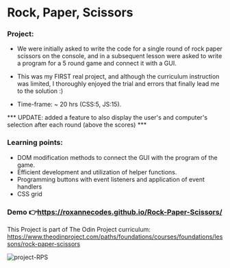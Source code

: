 # Rock, Paper, Scissors
### Project:
 - We were initially asked to write the code for a single round of rock paper scissors on the console, and in a subsequent lesson were asked to write a program for a 5 round game and connect it with a GUI.

 - This was my FIRST real project, and although the curriculum instruction was limited, I thoroughly enjoyed the trial and errors that finally lead me to the solution :)


- Time-frame:
~ 20 hrs (CSS:5, JS:15).

*** UPDATE: added a feature to also display the user's and computer's selection after each round (above the scores) ***

### Learning points:

- DOM modification methods to connect the GUI with the program of the game.
- Efficient development and utilization of helper functions.
- Programming buttons with event listeners and application of event handlers
- CSS grid

### Demo 👉https://roxannecodes.github.io/Rock-Paper-Scissors/
This Project is part of The Odin Project curriculum: https://www.theodinproject.com/paths/foundations/courses/foundations/lessons/rock-paper-scissors

![project-RPS](https://user-images.githubusercontent.com/83316514/120831592-b53ff580-c52d-11eb-8a27-caaab4906bef.JPG)
